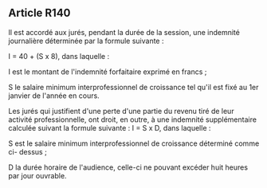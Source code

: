 Article R140
----
Il est accordé aux jurés, pendant la durée de la session, une indemnité
journalière déterminée par la formule suivante :

I = 40 + (S x 8), dans laquelle :

I est le montant de l'indemnité forfaitaire exprimé en francs ;

S le salaire minimum interprofessionnel de croissance tel qu'il est fixé au 1er
janvier de l'année en cours.

Les jurés qui justifient d'une perte d'une partie du revenu tiré de leur
activité professionnelle, ont droit, en outre, à une indemnité supplémentaire
calculée suivant la formule suivante : I = S x D, dans laquelle :

S est le salaire minimum interprofessionnel de croissance déterminé comme ci-
dessus ;

D la durée horaire de l'audience, celle-ci ne pouvant excéder huit heures par
jour ouvrable.
